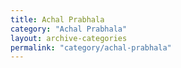 ```yaml
---
title: Achal Prabhala
category: "Achal Prabhala"
layout: archive-categories
permalink: "category/achal-prabhala"
---
```

